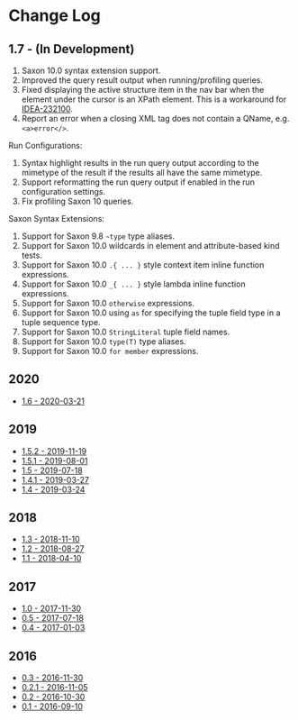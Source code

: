 # Change Log

## 1.7 - (In Development)

1.  Saxon 10.0 syntax extension support.
1.  Improved the query result output when running/profiling queries.
1.  Fixed displaying the active structure item in the nav bar when the element
    under the cursor is an XPath element. This is a workaround for
    [IDEA-232100](https://youtrack.jetbrains.com/issue/IDEA-232100).
1.  Report an error when a closing XML tag does not contain a QName, e.g.
    `<a>error</>`.

Run Configurations:

1.  Syntax highlight results in the run query output according to the mimetype
    of the result if the results all have the same mimetype.
1.  Support reformatting the run query output if enabled in the run
    configuration settings.
1.  Fix profiling Saxon 10 queries.

Saxon Syntax Extensions:

1.  Support for Saxon 9.8 `~type` type aliases.
1.  Support for Saxon 10.0 wildcards in element and attribute-based kind tests.
1.  Support for Saxon 10.0 `.{ ... }` style context item inline function
    expressions.
1.  Support for Saxon 10.0 `_{ ... }` style lambda inline function expressions.
1.  Support for Saxon 10.0 `otherwise` expressions.
1.  Support for Saxon 10.0 using `as` for specifying the tuple field type in a
    tuple sequence type.
1.  Support for Saxon 10.0 `StringLiteral` tuple field names.
1.  Support for Saxon 10.0 `type(T)` type aliases.
1.  Support for Saxon 10.0 `for member` expressions.

## 2020

*  [1.6 - 2020-03-21](docs/_posts/2020-03-21-release-1.6.md)

## 2019

*  [1.5.2 - 2019-11-19](docs/_posts/2019-11-19-release-1.5.2.md)
*  [1.5.1 - 2019-08-01](docs/_posts/2019-08-01-release-1.5.1.md)
*  [1.5 - 2019-07-18](docs/_posts/2019-07-18-release-1.5.md)
*  [1.4.1 - 2019-03-27](docs/_posts/2019-03-27-release-1.4.1.md)
*  [1.4 - 2019-03-24](docs/_posts/2019-03-24-release-1.4.md)

## 2018

*  [1.3 - 2018-11-10](docs/_posts/2018-11-10-release-1.3.md)
*  [1.2 - 2018-08-27](docs/_posts/2018-08-27-release-1.2.md)
*  [1.1 - 2018-04-10](docs/_posts/2018-04-10-release-1.1.md)

## 2017

*  [1.0 - 2017-11-30](docs/_posts/2017-11-30-release-1.0.md)
*  [0.5 - 2017-07-18](docs/_posts/2017-07-18-release-0.5.md)
*  [0.4 - 2017-01-03](docs/_posts/2017-01-03-release-0.4.md)

## 2016

*  [0.3 - 2016-11-30](docs/_posts/2016-11-30-release-0.3.md)
*  [0.2.1 - 2016-11-05](docs/_posts/2016-11-05-release-0.2.1.md)
*  [0.2 - 2016-10-30](docs/_posts/2016-10-30-release-0.2.md)
*  [0.1 - 2016-09-10](docs/_posts/2016-09-10-release-0.1.md)
